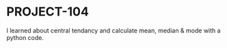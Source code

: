 # PROJECT-104

 I learned about central tendancy and calculate mean, median & mode with a python code.
